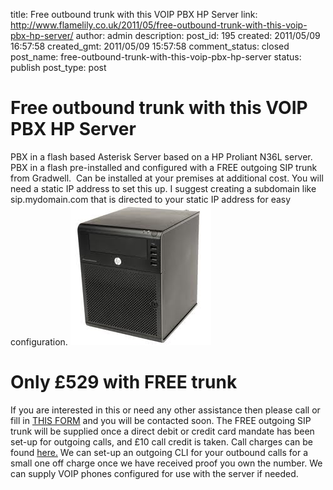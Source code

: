 title: Free outbound trunk with this VOIP PBX HP Server
link: http://www.flamelily.co.uk/2011/05/free-outbound-trunk-with-this-voip-pbx-hp-server/
author: admin
description: 
post_id: 195
created: 2011/05/09 16:57:58
created_gmt: 2011/05/09 15:57:58
comment_status: closed
post_name: free-outbound-trunk-with-this-voip-pbx-hp-server
status: publish
post_type: post

# Free outbound trunk with this VOIP PBX HP Server

PBX in a flash based Asterisk Server based on a HP Proliant N36L server. PBX in a flash pre-installed and configured with a FREE outgoing SIP trunk from Gradwell.  Can be installed at your premises at additional cost. You will need a static IP address to set this up. I suggest creating a subdomain like sip.mydomain.com that is directed to your static IP address for easy configuration. ![](/wp-content/uploads/2011/05/HP.jpg)  

#  Only £529 with FREE trunk

If you are interested in this or need any other assistance then please call or fill in [THIS FORM](/contact.html) and you will be contacted soon. The FREE outgoing SIP trunk will be supplied once a direct debit or credit card mandate has been set-up for outgoing calls, and £10 call credit is taken. Call charges can be found [here.](http://www.gradwell.com/phoneservices/callcharges) We can set-up an outgoing CLI for your outbound calls for a small one off charge once we have received proof you own the number. We can supply VOIP phones configured for use with the server if needed.